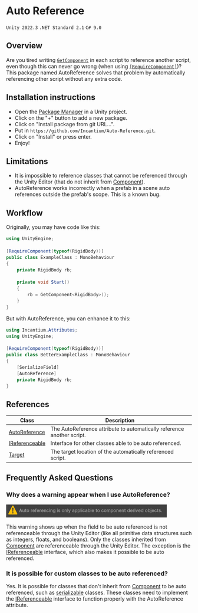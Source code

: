 ﻿# Auto Reference

`Unity 2022.3`
`.NET Standard 2.1`
`C# 9.0`

## Overview

Are you tired writing [`GetComponent`](https://docs.unity3d.com/ScriptReference/GameObject.GetComponent.html) in each 
script to reference another script, even though this can never go wrong (when using 
[`[RequireComponent]`](https://docs.unity3d.com/6000.0/Documentation/ScriptReference/RequireComponent.html))? This 
package named AutoReference solves that problem by automatically referencing other script without any extra code.

## Installation instructions

- Open the [Package Manager](https://docs.unity3d.com/Manual/upm-ui.html) in a Unity project.
- Click on the "+" button to add a new package.
- Click on "Install package from git URL...".
- Put in `https://github.com/Incantium/Auto-Reference.git`.
- Click on "Install" or press enter.
- Enjoy!

## Limitations

- It is impossible to reference classes that cannot be referenced through the Unity Editor (that do not inherit from 
  [Component](https://docs.unity3d.com/ScriptReference/Component.html)).
- AutoReference works incorrectly when a prefab in a scene auto references outside the prefab's scope. This is a known
  bug.

## Workflow

Originally, you may have code like this:

```csharp
using UnityEngine;

[RequireComponent(typeof(RigidBody))]
public class ExampleClass : MonoBehaviour
{
    private RigidBody rb;
    
    private void Start() 
    {
        rb = GetComponent<RigidBody>();
    }
}
```

But with AutoReference, you can enhance it to this:

```csharp
using Incantium.Attributes;
using UnityEngine;

[RequireComponent(typeof(RigidBody))]
public class BetterExampleClass : MonoBehaviour
{
    [SerializeField]
    [AutoReference]
    private RigidBody rb;
}
```

## References

| Class                                              | Description                                                            |
|----------------------------------------------------|------------------------------------------------------------------------|
| [AutoReference](Documentation~/AutoReference.md)   | The AutoReference attribute to automatically reference another script. |
| [IReferenceable](Documentation~/IReferenceable.md) | Interface for other classes able to be auto referenced.                |
| [Target](Documentation~/Target.md)                 | The target location of the automatically referenced script.            |

## Frequently Asked Questions

### Why does a warning appear when I use AutoReference?

![Warning not referenceable.png](Images~/Warning%20not%20referenceable.png)

This warning shows up when the field to be auto referenced is not referenceable through the Unity Editor (like all 
primitive data structures such as integers, floats, and booleans). Only the classes inherited from 
[Component](https://docs.unity3d.com/ScriptReference/Component.html) are referenceable through the Unity Editor. The 
exception is the [IReferenceable](Documentation~/IReferenceable.md) interface, which also makes it possible to be auto 
referenced.

### It is possible for custom classes to be auto referenced?

Yes. It is possible for classes that don't inherit from 
[Component](https://docs.unity3d.com/ScriptReference/Component.html) to be auto referenced, such as 
[serializable](https://learn.microsoft.com/en-us/dotnet/api/system.serializableattribute?view=net-9.0) classes. These 
classes need to implement the [IReferenceable](Documentation~/IReferenceable.md) interface to function properly with the
AutoReference attribute.
